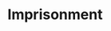 ---
title: "Imprisonment"
index: "imprisonment"
permalink: /spells/imprisonment/
tags:
  - Spell
  - 9th Level
  - Abjuration
available_for:
  - Warlock
  - Wizard
level: "9th Level"
school: "Abjuration"
range: "30 ft"
comp:
  - V
  - S
  - M
material: "a vellum depiction or a carved statuette in the likeness of the target, and a special component that varies according to the version of the spell you choose, worth at least 500gp per hit die of the target."
duration: "Until Dispelled"
cast_time: "1 Minute"
attack: "WIS Save"
description: |
  You create a magical restraint to hold a creature that you can see within range. The target must succeed on a wisdom saving throw or be bound by the spell; if it succeeds, it is immune to this spell if you cast it again. While affected by this spell, the creature doesn't need to breathe, eat, or drink, and it doesn't age. Divination spells can't locate or perceive the target.

  When you cast the spell, you choose one of the following forms of imprisonment.

  ***Burial.*** The target is entombed far beneath the earth in a sphere of magical force that is just large enough to contain the target. Nothing can pass through the sphere, nor can any creature teleport or use planar travel to get into or out of it.

  The special component for this version of the spell is a small mithral orb.

  ***Chaining.*** Heavy chains, firmly rooted in the ground, hold the target in place. The target is restrained until the spell ends, and it can't move or be moved by any means until then.

  The special component for this version of the spell is a fine chain of precious metal.

  ***Hedged Prison.*** The spell transports the target into a tiny demiplane that is warded against teleportation and planar travel. The demiplane can be a labyrinth, a cage, a tower, or any similar confined structure or area of your choice.

  The special component for this version of the spell is a miniature representation of the prison made from jade.

  ***Minimus Containment.*** The target shrinks to a height of 1 inch and is imprisoned inside a gemstone or similar object. Light can pass through the gemstone normally (allowing the target to see out and other creatures to see in), but nothing else can pass through, even by means of teleportation or planar travel. The gemstone can't be cut or broken while the spell remains in effect.

  The special component for this version of the spell is a large, transparent gemstone, such as a corundum, diamond, or ruby.

  ***Slumber.*** The target falls asleep and can't be awoken.

  The special component for this version of the spell consists of rare soporific herbs.

  ***Ending the Spell.*** During the casting of the spell, in any of its versions, you can specify a condition that will cause the spell to end and release the target. The condition can be as specific or as elaborate as you choose, but the GM must agree that the condition is reasonable and has a likelihood of coming to pass. The conditions can be based on a creature's name, identity, or deity but otherwise must be based on observable actions or qualities and not based on intangibles such as level, class, or hit points.

  A dispel magic spell can end the spell only if it is cast as a 9th-level spell, targeting either the prison or the special component used to create it.

  You can use a particular special component to create only one prison at a time. If you cast the spell again using the same component, the target of the first casting is immediately freed from its binding.
excerpt: "You create a magical restraint to hold a creature that you can see within range."
source: "Basic Rules"
---